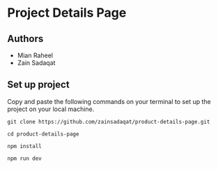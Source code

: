 # Project Details Page    

## Authors    
- Mian Raheel      
- Zain Sadaqat      

## Set up project  
Copy and paste the following commands on your terminal to set up the project on your local machine.  

```
git clone https://github.com/zainsadaqat/product-details-page.git
```

```
cd product-details-page
```

```
npm install
```

```
npm run dev
```
